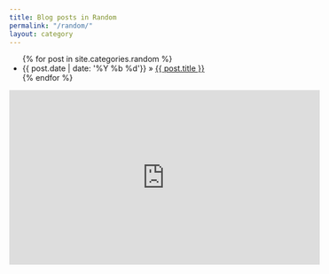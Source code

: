 ```yaml
---
title: Blog posts in Random
permalink: "/random/"
layout: category
---
```


<ul class="post-list">
{% for post in site.categories.random %}
<li>
      <span class="post-meta">{{ post.date | date: '%Y %b %d'}}</span> &raquo; <a href="{{ post.url | prepend: site.baseurl }}">{{ post.title }}</a>
    </li>
  {% endfor %}

  </ul>

<div class="abc">
<iframe width="560" height="315" src="https://www.youtube.com/embed/1cStUjjGXOs?rel=0&amp;controls=0" frameborder="0" allowfullscreen></iframe>
</div>